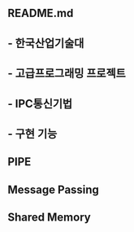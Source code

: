 ## README.md

## - 한국산업기술대
## - 고급프로그래밍 프로젝트
## - IPC통신기법

## - 구현 기능
## PIPE
## Message Passing
## Shared Memory

